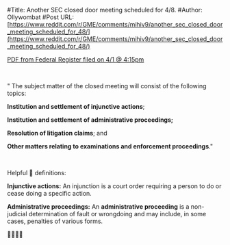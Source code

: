 #Title: Another SEC closed door meeting scheduled for 4/8.
#Author: Ollywombat
#Post URL: [https://www.reddit.com/r/GME/comments/mihiv9/another_sec_closed_door_meeting_scheduled_for_48/](https://www.reddit.com/r/GME/comments/mihiv9/another_sec_closed_door_meeting_scheduled_for_48/)


[PDF from Federal Register filed on 4/1 @ 4:15pm](https://public-inspection.federalregister.gov/2021-07065.pdf)

&#x200B;

" The subject matter of the closed meeting will consist of the following topics: 

**Institution and settlement of injunctive actions**; 

**Institution and settlement of administrative proceedings;**  

**Resolution of litigation claims**; and 

**Other matters relating to examinations and enforcement proceedings**."

&#x200B;

Helpful 🦍 definitions:

**Injunctive actions:**  An injunction is a court order requiring a person to do or cease doing a specific action. 

**Administrative proceedings:**  An **administrative proceeding** is a non-judicial determination of fault or wrongdoing and may include, in some cases, penalties of various forms. 

🚀🚀🚀🚀